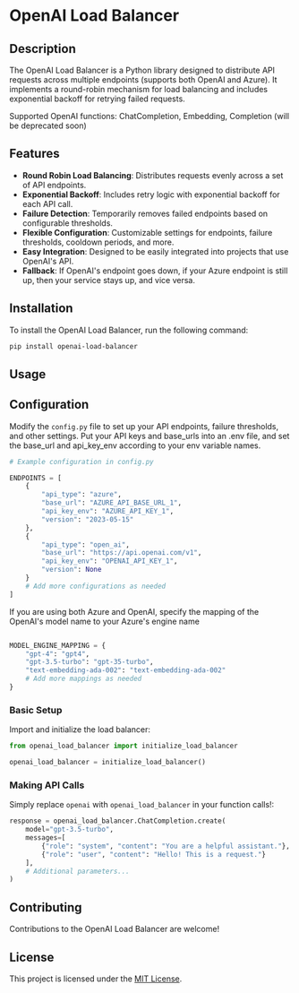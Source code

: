 # OpenAI Load Balancer

## Description

The OpenAI Load Balancer is a Python library designed to distribute API requests across multiple endpoints (supports both OpenAI and Azure). It implements a round-robin mechanism for load balancing and includes exponential backoff for retrying failed requests.

Supported OpenAI functions: ChatCompletion, Embedding, Completion (will be deprecated soon)

## Features

- **Round Robin Load Balancing**: Distributes requests evenly across a set of API endpoints.
- **Exponential Backoff**: Includes retry logic with exponential backoff for each API call.
- **Failure Detection**: Temporarily removes failed endpoints based on configurable thresholds.
- **Flexible Configuration**: Customizable settings for endpoints, failure thresholds, cooldown periods, and more.
- **Easy Integration**: Designed to be easily integrated into projects that use OpenAI's API.
- **Fallback**: If OpenAI's endpoint goes down, if your Azure endpoint is still up, then your service stays up, and vice versa.

## Installation

To install the OpenAI Load Balancer, run the following command:

```bash
pip install openai-load-balancer
```

## Usage

## Configuration

Modify the `config.py` file to set up your API endpoints, failure thresholds, and other settings. Put your API keys and base_urls into an .env file, and set the base_url and api_key_env according to your env variable names.

```python
# Example configuration in config.py

ENDPOINTS = [
    {
        "api_type": "azure",
        "base_url": "AZURE_API_BASE_URL_1",
        "api_key_env": "AZURE_API_KEY_1",
        "version": "2023-05-15"
    },
    {
        "api_type": "open_ai",
        "base_url": "https://api.openai.com/v1",
        "api_key_env": "OPENAI_API_KEY_1",
        "version": None
    }
    # Add more configurations as needed
]
```

If you are using both Azure and OpenAI, specify the mapping of the OpenAI's model name to your Azure's engine name

```python

MODEL_ENGINE_MAPPING = {
    "gpt-4": "gpt4",
    "gpt-3.5-turbo": "gpt-35-turbo",
    "text-embedding-ada-002": "text-embedding-ada-002"
    # Add more mappings as needed
}
```

### Basic Setup

Import and initialize the load balancer:

```python
from openai_load_balancer import initialize_load_balancer

openai_load_balancer = initialize_load_balancer()
```

### Making API Calls

Simply replace `openai` with `openai_load_balancer` in your function calls!:

```python
response = openai_load_balancer.ChatCompletion.create(
    model="gpt-3.5-turbo",
    messages=[
        {"role": "system", "content": "You are a helpful assistant."},
        {"role": "user", "content": "Hello! This is a request."}
    ],
    # Additional parameters...
)
```

## Contributing

Contributions to the OpenAI Load Balancer are welcome!

## License

This project is licensed under the [MIT License](LICENSE).
